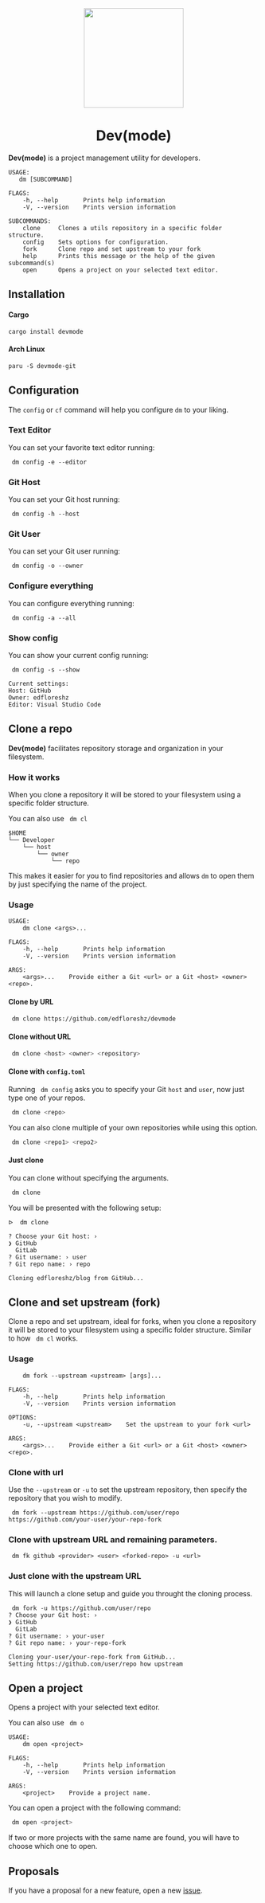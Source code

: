 <div align="center">
    <img width=200 src="https://github.com/edfloreshz/devmode/blob/main/assets/img/logo.png?raw=true"/>
    <h1>Dev(mode)</h1>
</div>

**Dev(mode)** is a project management utility for developers.

```
USAGE:
   dm [SUBCOMMAND]

FLAGS:
    -h, --help       Prints help information
    -V, --version    Prints version information

SUBCOMMANDS:
    clone     Clones a utils repository in a specific folder structure.
    config    Sets options for configuration.
    fork      Clone repo and set upstream to your fork
    help      Prints this message or the help of the given subcommand(s)
    open      Opens a project on your selected text editor.
```

## Installation

#### Cargo

```
cargo install devmode
```
#### Arch Linux
```
paru -S devmode-git
```

## Configuration

The `config` or `cf` command will help you configure `dm` to your liking.

### Text Editor

You can set your favorite text editor running:

```
 dm config -e --editor
```

### Git Host

You can set your Git host running:

```
 dm config -h --host
```

### Git User

You can set your Git user running:

```
 dm config -o --owner
```

### Configure everything

You can configure everything running:

```
 dm config -a --all
```

### Show config

You can show your current config running:

```
 dm config -s --show

Current settings:
Host: GitHub
Owner: edfloreshz
Editor: Visual Studio Code
```

## Clone a repo

**Dev(mode)** facilitates repository storage and organization in your filesystem.

### How it works

When you clone a repository it will be stored to your filesystem using a specific folder structure.

You can also use ` dm cl`

```
$HOME
└── Developer
    └── host
        └── owner
            └── repo
```

This makes it easier for you to find repositories and allows `dm` to open them by just specifying the name of the
project.

### Usage

```
USAGE:
    dm clone <args>...

FLAGS:
    -h, --help       Prints help information
    -V, --version    Prints version information

ARGS:
    <args>...    Provide either a Git <url> or a Git <host> <owner> <repo>.
```

#### Clone by URL

```bash
 dm clone https://github.com/edfloreshz/devmode
```

#### Clone without URL

```bash
 dm clone <host> <owner> <repository>
```

#### Clone with `config.toml`

Running ` dm config` asks you to specify your Git `host` and `user`, now just type one of your repos.

```bash
 dm clone <repo>
```

You can also clone multiple of your own repositories while using this option.

```bash
 dm clone <repo1> <repo2>
```

#### Just clone

You can clone without specifying the arguments.

```bash
 dm clone
```

You will be presented with the following setup:

```
ᐅ  dm clone

? Choose your Git host: ›
❯ GitHub
  GitLab
? Git username: › user
? Git repo name: › repo

Cloning edfloreshz/blog from GitHub...
```

## Clone and set upstream (fork)

Clone a repo and set upstream, ideal for forks, when you clone a repository it will be stored to your filesystem using a
specific folder structure. Similar to how ` dm cl` works.

### Usage

```
    dm fork --upstream <upstream> [args]...

FLAGS:
    -h, --help       Prints help information
    -V, --version    Prints version information

OPTIONS:
    -u, --upstream <upstream>    Set the upstream to your fork <url>

ARGS:
    <args>...    Provide either a Git <url> or a Git <host> <owner> <repo>.

```

### Clone with url

Use the `--upstream` or `-u` to set the upstream repository, then specify the repository that you wish to modify.

```
 dm fork --upstream https://github.com/user/repo https://github.com/your-user/your-repo-fork
```

### Clone with upstream URL and remaining parameters.

```
 dm fk github <provider> <user> <forked-repo> -u <url>
```

### Just clone with the upstream URL

This will launch a clone setup and guide you throught the cloning process.

```
 dm fork -u https://github.com/user/repo
? Choose your Git host: ›
❯ GitHub
  GitLab
? Git username: › your-user
? Git repo name: › your-repo-fork

Cloning your-user/your-repo-fork from GitHub...
Setting https://github.com/user/repo how upstream
```

## Open a project

Opens a project with your selected text editor.

You can also use ` dm o`

```
USAGE:
    dm open <project>

FLAGS:
    -h, --help       Prints help information
    -V, --version    Prints version information

ARGS:
    <project>    Provide a project name.
```

You can open a project with the following command:

```bash
 dm open <project>
```

If two or more projects with the same name are found, you will have to choose which one to open.

## Proposals

If you have a proposal for a new feature, open a new [issue](https://github.com/edfloreshz/devmode/issues).
